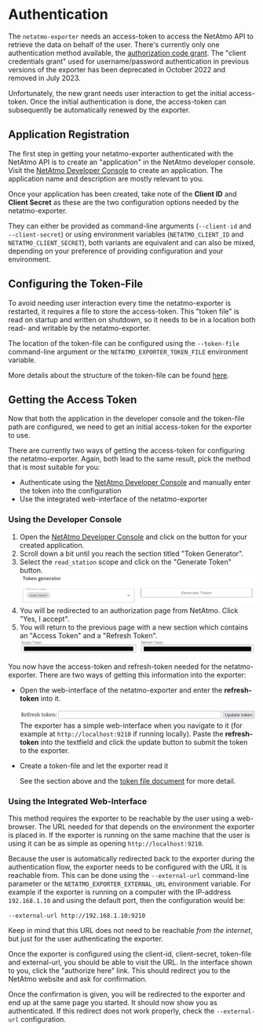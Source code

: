 # Authentication

The `netatmo-exporter` needs an access-token to access the NetAtmo API to retrieve the data on behalf of the user. There's currently only one authentication method available, the [authorization code grant](https://dev.netatmo.com/apidocumentation/oauth#authorization-code). The "client credentials grant" used for username/password authentication in previous versions of the exporter has been deprecated in October 2022 and removed in July 2023.

Unfortunately, the new grant needs user interaction to get the initial access-token. Once the initial authentication is done, the access-token can subsequently be automatically renewed by the exporter.

## Application Registration

The first step in getting your netatmo-exporter authenticated with the NetAtmo API is to create an "application" in the NetAtmo developer console. Visit the [NetAtmo Developer Console] to create an application. The application name and description are mostly relevant to you.

Once your application has been created, take note of the **Client ID** and **Client Secret** as these are the two configuration options needed by the netatmo-exporter.

They can either be provided as command-line arguments (`--client-id` and `--client-secret`) or using environment variables (`NETATMO_CLIENT_ID` and `NETATMO_CLIENT_SECRET`), both variants are equivalent and can also be mixed, depending on your preference of providing configuration and your environment.

## Configuring the Token-File

To avoid needing user interaction every time the netatmo-exporter is restarted, it requires a file to store the access-token. This "token file" is read on startup and written on shutdown, so it needs to be in a location both read- and writable by the netatmo-exporter.

The location of the token-file can be configured using the `--token-file` command-line argument or the `NETATMO_EXPORTER_TOKEN_FILE` environment variable.

More details about the structure of the token-file can be found [here](token-file.md).

## Getting the Access Token

Now that both the application in the developer console and the token-file path are configured, we need to get an initial access-token for the exporter to use.

There are currently two ways of getting the access-token for configuring the netatmo-exporter. Again, both lead to the same result, pick the method that is most suitable for you:

- Authenticate using the [NetAtmo Developer Console] and manually enter the token into the configuration
- Use the integrated web-interface of the netatmo-exporter

### Using the Developer Console

1. Open the [NetAtmo Developer Console] and click on the button for your created application.
2. Scroll down a bit until you reach the section titled "Token Generator".
3. Select the `read_station` scope and click on the "Generate Token" button.
  ![Token Generator with selected scopes](token-generator-scopes.png)
4. You will be redirected to an authorization page from NetAtmo. Click "Yes, I accept".
5. You will return to the previous page with a new section which contains an "Access Token" and a "Refresh Token".
  ![Token Generator with tokens](token-generator-tokens.png)

You now have the access-token and refresh-token needed for the netatmo-exporter. There are two ways of getting this information into the exporter:

- Open the web-interface of the netatmo-exporter and enter the **refresh-token** into it.

  ![netatmo-exporter homepage with token field](exporter-enter-token.png)
  The exporter has a simple web-interface when you navigate to it (for example at `http://localhost:9210` if running locally). Paste the **refresh-token** into the textfield and click the update button to submit the token to the exporter.

- Create a token-file and let the exporter read it

  See the section above and the [token file document](token-file.md) for more detail.

### Using the Integrated Web-Interface

This method requires the exporter to be reachable by the user using a web-browser. The URL needed for that depends on the environment the exporter is placed in. If the exporter is running on the same machine that the user is using it can be as simple as opening `http://localhost:9210`.

Because the user is automatically redirected back to the exporter during the authentication flow, the exporter needs to be configured with the URL it is reachable from. This can be done using the `--external-url` command-line parameter or the `NETATMO_EXPORTER_EXTERNAL_URL` environment variable. For example if the exporter is running on a computer with the IP-address `192.168.1.10` and using the default port, then the configuration would be:

```plain
--external-url http://192.168.1.10:9210
```

Keep in mind that this URL does not need to be reachable _from the internet_, but just for the user authenticating the exporter.

Once the exporter is configured using the client-id, client-secret, token-file and external-url, you should be able to visit the URL. In the interface shown to you, click the "authorize here" link. This should redirect you to the NetAtmo website and ask for confirmation.

Once the confirmation is given, you will be redirected to the exporter and end up at the same page you started. It should now show you as authenticated. If this redirect does not work properly, check the `--external-url` configuration.

[NetAtmo Developer Console]: https://dev.netatmo.com/apps/
